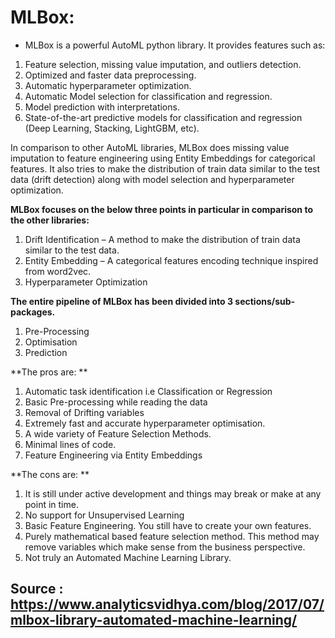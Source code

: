 # MLBox:

- MLBox is a powerful AutoML python library. It provides features such as:

1. Feature selection, missing value imputation, and outliers detection.
2. Optimized and faster data preprocessing.
3. Automatic hyperparameter optimization.
4. Automatic Model selection for classification and regression.
5. Model prediction with interpretations.
6. State-of-the-art predictive models for classification and regression (Deep Learning, Stacking, LightGBM, etc).


In comparison to other AutoML libraries, MLBox does missing value imputation to feature engineering using Entity Embeddings for categorical features. It also tries to make the distribution of train data similar to the test data (drift detection) along with model selection and hyperparameter optimization.

**MLBox focuses on the below three points in particular in comparison to the other libraries:**

1. Drift Identification – A method to make the distribution of train data similar to the test data.
2. Entity Embedding – A categorical features encoding technique inspired from word2vec.
3. Hyperparameter Optimization
 
 
**The entire pipeline of MLBox has been divided into 3 sections/sub-packages.**

1. Pre-Processing
2. Optimisation
3. Prediction

**The pros are: **

1. Automatic task identification i.e Classification or Regression
2. Basic Pre-processing while reading the data
3. Removal of Drifting variables
4. Extremely fast and accurate hyperparameter optimisation.
5. A wide variety of Feature Selection Methods.
6. Minimal lines of code.
7. Feature Engineering via Entity Embeddings


**The cons are: **

1. It is still under active development and things may break or make at any point in time.
2. No support for Unsupervised Learning
3. Basic Feature Engineering. You still have to create your own features.
4. Purely mathematical based feature selection method. This method may remove variables which make sense from the business perspective.
5. Not truly an Automated Machine Learning Library.


## Source : https://www.analyticsvidhya.com/blog/2017/07/mlbox-library-automated-machine-learning/
